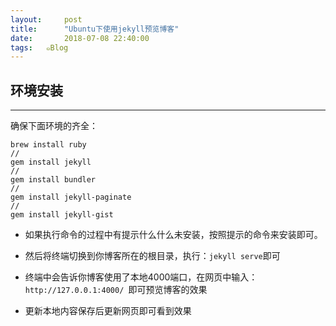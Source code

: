 ```yaml
---
layout:     post
title:      "Ubuntu下使用jekyll预览博客"
date:       2018-07-08 22:40:00
tags:   ๑Blog
---
```



## 环境安装
---

确保下面环境的齐全：
```
brew install ruby
//
gem install jekyll
//
gem install bundler
//
gem install jekyll-paginate
//
gem install jekyll-gist
```

- 如果执行命令的过程中有提示什么什么未安装，按照提示的命令来安装即可。

- 然后将终端切换到你博客所在的根目录，执行：`jekyll serve`即可

- 终端中会告诉你博客使用了本地4000端口，在网页中输入：`http://127.0.0.1:4000/
`即可预览博客的效果

- 更新本地内容保存后更新网页即可看到效果
